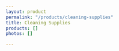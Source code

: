 ```yaml
---
layout: product
permalink: "/products/cleaning-supplies"
title: Cleaning Supplies
products: []
photos: []

---
```

